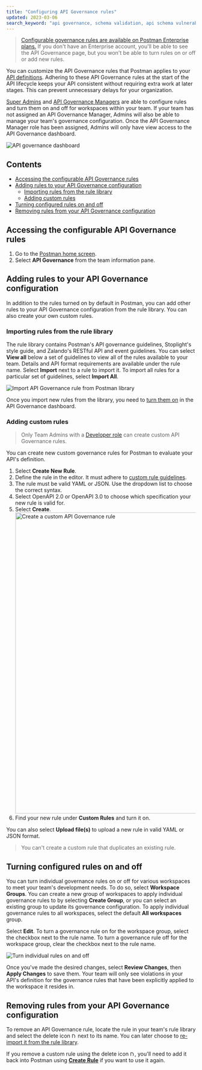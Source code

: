 ```yaml
---
title: "Configuring API Governance rules"
updated: 2023-03-06
search_keyword: "api governance, schema validation, api schema vulnerabilities"
---
```


> [Configurable governance rules are available on Postman Enterprise plans.](https://www.postman.com/pricing) If you don't have an Enterprise account, you'll be able to see the API Governance page, but you won't be able to turn rules on or off or add new rules.

You can customize the API Governance rules that Postman applies to your [API definitions](/docs/api-governance/api-definition/api-definition-warnings/). Adhering to these API Governance rules at the start of the API lifecycle keeps your API consistent without requiring extra work at later stages. This can prevent unnecessary delays for your organization.

[Super Admins](/docs/collaborating-in-postman/roles-and-permissions/#team-roles) and [API Governance Managers](/docs/collaborating-in-postman/roles-and-permissions/#team-roles) are able to configure rules and turn them on and off for workspaces within your team. If your team has not assigned an API Governance Manager, Admins will also be able to manage your team's governance configuration. Once the API Governance Manager role has been assigned, Admins will only have view access to the API Governance dashboard.

<img alt="API governance dashboard" src="https://assets.postman.com/postman-docs/api-governance-dashboard-10.12.0.jpg"/>

## Contents

* [Accessing the configurable API Governance rules](#accessing-the-configurable-api-governance-rules)
* [Adding rules to your API Governance configuration](#adding-rules-to-your-api-governance-configuration)
    * [Importing rules from the rule library](#importing-rules-from-the-rule-library)
    * [Adding custom rules](#adding-custom-rules)
* [Turning configured rules on and off](#turning-configured-rules-on-and-off)
* [Removing rules from your API Governance configuration](#removing-rules-from-your-api-governance-configuration)

## Accessing the configurable API Governance rules

1. Go to the [Postman home screen](https://go.postman.co/).
1. Select **API Governance** from the team information pane.

## Adding rules to your API Governance configuration

In addition to the rules turned on by default in Postman, you can add other rules to your API Governance configuration from the rule library. You can also create your own custom rules.

### Importing rules from the rule library

The rule library contains Postman's API governance guidelines, Stoplight's style guide, and Zalando's RESTful API and event guidelines. You can select **View all** below a set of guidelines to view all of the rules available to your team. Details and API format requirements are available under the rule name. Select **Import** next to a rule to import it. To import all rules for a particular set of guidelines, select **Import All**.

<img alt="Import API Governance rule from Postman library" src="https://assets.postman.com/postman-docs/import-rule-from-rule-library-10.12.0.jpg"/>

Once you import new rules from the library, you need to [turn them on](#turning-configured-rules-on-and-off) in the API Governance dashboard.

### Adding custom rules

> Only Team Admins with a [Developer role](/docs/collaborating-in-postman/roles-and-permissions/#team-roles) can create custom API Governance rules.

You can create new custom governance rules for Postman to evaluate your API's definition.

1. Select **Create New Rule**.
1. Define the rule in the editor. It must adhere to [custom rule guidelines](/docs/api-governance/configurable-rules/spectral/).
1. The rule must be valid YAML or JSON. Use the dropdown list to choose the correct syntax.
1. Select OpenAPI 2.0 or OpenAPI 3.0 to choose which specification your new rule is valid for.
1. Select **Create**.
    <img alt="Create a custom API Governance rule" src="https://assets.postman.com/postman-docs/v10/api-governance-create-custom-rule-v10.jpg" width="800px"/>
1. Find your new rule under **Custom Rules** and turn it on.

You can also select **Upload file(s)** to upload a new rule in valid YAML or JSON format.

> You can't create a custom rule that duplicates an existing rule.

## Turning configured rules on and off

You can turn individual governance rules on or off for various workspaces to meet your team's development needs. To do so, select **Workspace Groups**. You can create a new group of workspaces to apply individual governance rules to by selecting **Create Group**, or you can select an existing group to update its governance configuration. To apply individual governance rules to all workspaces, select the default **All workspaces** group.

Select **Edit**. To turn a governance rule on for the workspace group, select the checkbox next to the rule name. To turn a governance rule off for the workspace group, clear the checkbox next to the rule name.

<img alt="Turn individual rules on and off" src="https://assets.postman.com/postman-docs/api-governance-turn-rules-on-off-10.12.0.jpg"/>

Once you've made the desired changes, select **Review Changes**, then **Apply Changes** to save them. Your team will only see violations in your API's definition for the governance rules that have been explicitly applied to the workspace it resides in.

## Removing rules from your API Governance configuration

To remove an API Governance rule, locate the rule in your team's rule library and select the delete icon <img alt="Delete icon" src="https://assets.postman.com/postman-docs/icon-delete-v9.jpg#icon" width="12px"> next to its name. You can later choose to [re-import it from the rule library](#importing-rules-from-the-rule-library).

If you remove a custom rule using the delete icon <img alt="Delete icon" src="https://assets.postman.com/postman-docs/icon-delete-v9.jpg#icon" width="12px">, you'll need to add it back into Postman using [**Create Rule**](#adding-custom-rules) if you want to use it again.
